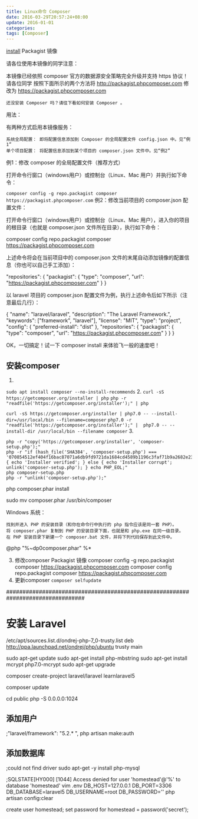 ```yaml
---
title: Linux命令 Composer
date: 2016-03-29T20:57:24+08:00
update: 2016-01-01
categories:
tags: [Composer]
---
```

[install](http://pkg.phpcomposer.com/)
Packagist 镜像

请各位使用本镜像的同学注意：

本镜像已经依照 composer 官方的数据源安全策略完全升级并支持 https 协议！请各位同学 按照下面所示的两个方法将 http://packagist.phpcomposer.com 修改为 https://packagist.phpcomposer.com

    还没安装 Composer 吗？请往下看如何安装 Composer 。

用法：

有两种方式启用本镜像服务：

    系统全局配置： 即将配置信息添加到 Composer 的全局配置文件 config.json 中。见“例1”
    单个项目配置： 将配置信息添加到某个项目的 composer.json 文件中。见“例2”

例1：修改 composer 的全局配置文件（推荐方式）

打开命令行窗口（windows用户）或控制台（Linux、Mac 用户）并执行如下命令：

` composer config -g repo.packagist composer https://packagist.phpcomposer.com
`
例2：修改当前项目的 composer.json 配置文件：

打开命令行窗口（windows用户）或控制台（Linux、Mac 用户），进入你的项目的根目录（也就是 composer.json 文件所在目录），执行如下命令：

composer config repo.packagist composer https://packagist.phpcomposer.com

上述命令将会在当前项目中的 composer.json 文件的末尾自动添加镜像的配置信息（你也可以自己手工添加）：

"repositories": {
    "packagist": {
        "type": "composer",
        "url": "https://packagist.phpcomposer.com"
    }
}

以 laravel 项目的 composer.json 配置文件为例，执行上述命令后如下所示（注意最后几行）：

{
    "name": "laravel/laravel",
    "description": "The Laravel Framework.",
    "keywords": ["framework", "laravel"],
    "license": "MIT",
    "type": "project",
    "config": {
        "preferred-install": "dist"
    },
    "repositories": {
        "packagist": {
            "type": "composer",
            "url": "https://packagist.phpcomposer.com"
        }
    }
}

OK，一切搞定！试一下 composer install 来体验飞一般的速度吧！

## 安装composer
1.
`sudo apt install composer --no-install-recommends`
2.
`curl -sS https://getcomposer.org/installer | php`
`php -r "readfile('https://getcomposer.org/installer');" | php`

`curl -sS https://getcomposer.org/installer | php7.0 -- --install-dir=/usr/local/bin --filename=composer`
`php7.0 -r "readfile('https://getcomposer.org/installer');" |  php7.0 -- --install-dir /usr/local/bin --filename composer`
3.
```
php -r "copy('https://getcomposer.org/installer', 'composer-setup.php');"
php -r "if (hash_file('SHA384', 'composer-setup.php') === '070854512ef404f16bac87071a6db9fd9721da1684cd4589b1196c3faf71b9a2682e2311b36a5079825e155ac7ce150d') { echo 'Installer verified'; } else { echo 'Installer corrupt'; unlink('composer-setup.php'); } echo PHP_EOL;"
php composer-setup.php
php -r "unlink('composer-setup.php');"
```
php composer.phar install

sudo mv composer.phar /usr/bin/composer

Windows 系统：

    找到并进入 PHP 的安装目录（和你在命令行中执行的 php 指令应该是同一套 PHP）。
    将 composer.phar 复制到 PHP 的安装目录下面，也就是和 php.exe 在同一级目录。
    在 PHP 安装目录下新建一个 composer.bat 文件，并将下列代码保存到此文件中。

@php "%~dp0composer.phar" %*

3. 修改composer Packagist 镜像
composer config -g repo.packagist composer https://packagist.phpcomposer.com
composer config repo.packagist composer https://packagist.phpcomposer.com
4. 更新composer
`composer selfupdate`

################################################################################

# 安装 Laravel
/etc/apt/sources.list.d/ondrej-php-7_0-trusty.list
  deb http://ppa.launchpad.net/ondrej/php/ubuntu trusty main

sudo apt-get update
sudo apt-get install php-mbstring
sudo apt-get install mcrypt php7.0-mcrypt
sudo apt-get upgrade


composer create-project laravel/laravel learnlaravel5

composer update


cd public
php -S 0.0.0.0:1024

## 添加用户
;"laravel/framework": "5.2.* ",
php artisan make:auth

## 添加数据库
;could not find driver
sudo apt-get -y install php-mysql

;SQLSTATE[HY000] [1044] Access denied for user 'homestead'@'%' to database 'homestead'
vim .env
  DB_HOST=127.0.0.1
  DB_PORT=3306
  DB_DATABASE=laravel5
  DB_USERNAME=root
  DB_PASSWORD=''
php artisan config:clear

create user homestead;
set password for homestead = password('secret');
